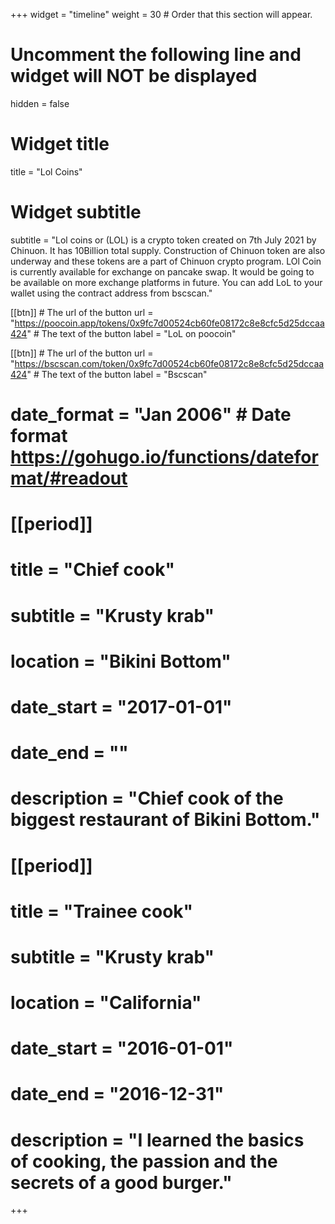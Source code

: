 +++
widget = "timeline"
weight = 30  # Order that this section will appear.

# Uncomment the following line and widget will NOT be displayed
 hidden = false
# Widget title
title = "Lol Coins"
# Widget subtitle
subtitle = "Lol coins or (LOL) is a crypto token created on 7th July 2021 by Chinuon. It has 10Billion total supply. Construction of Chinuon token are also underway and these tokens are a part of Chinuon crypto program. LOl Coin is currently available for exchange on pancake swap. It would be going to be available on more exchange platforms in future. You can add LoL to your wallet using the contract address from bscscan."

[[btn]] # The url of the button url = "https://poocoin.app/tokens/0x9fc7d00524cb60fe08172c8e8cfc5d25dccaa424" # The text of the button label = "LoL on poocoin"

[[btn]] # The url of the button url = "https://bscscan.com/token/0x9fc7d00524cb60fe08172c8e8cfc5d25dccaa424" # The text of the button label = "Bscscan"


# date_format = "Jan 2006" # Date format https://gohugo.io/functions/dateformat/#readout

# [[period]]
 # title = "Chief cook"
 # subtitle = "Krusty krab"
 # location = "Bikini Bottom"
 # date_start = "2017-01-01"
 # date_end = ""
 # description = "Chief cook of the biggest restaurant of Bikini Bottom."

# [[period]]
 # title = "Trainee cook"
 # subtitle = "Krusty krab"
 # location = "California"
 # date_start = "2016-01-01"
#  date_end = "2016-12-31"
#  description = "I learned the basics of cooking, the passion and the secrets of a good burger."
+++
